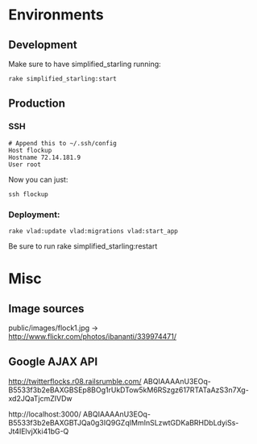 # Environments
## Development

Make sure to have simplified_starling running:

    rake simplified_starling:start


## Production

### SSH

    # Append this to ~/.ssh/config
    Host flockup
    Hostname 72.14.181.9
    User root

 Now you can just:
 
    ssh flockup


### Deployment:

    rake vlad:update vlad:migrations vlad:start_app

Be sure to run rake simplified_starling:restart

# Misc

## Image sources

public/images/flock1.jpg -> http://www.flickr.com/photos/ibananti/339974471/

## Google AJAX API

http://twitterflocks.r08.railsrumble.com/
  ABQIAAAAnU3EOq-B5533f3b2eBAXGBSEp8BOg1rUkDTow5kM6RSzgz617RTATaAzS3n7Xg-xd2JQaTjcmZIVDw

http://localhost:3000/
  ABQIAAAAnU3EOq-B5533f3b2eBAXGBTJQa0g3IQ9GZqIMmInSLzwtGDKaBRHDbLdyiSs-Jt4IElvjXki41bG-Q

